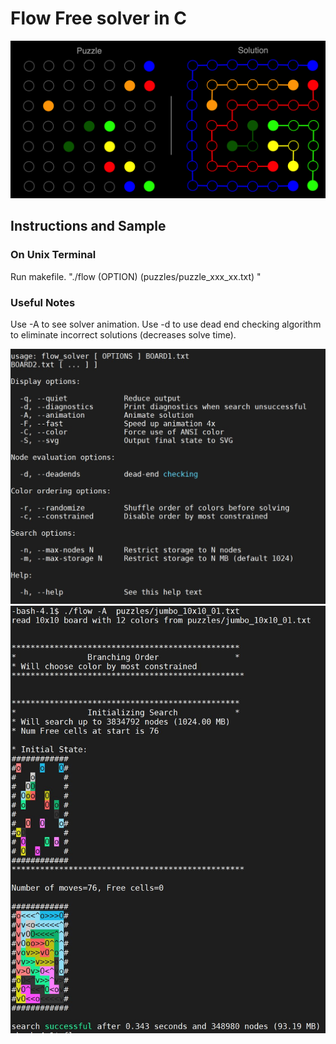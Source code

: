 # Flow Free solver in C
![alt text](https://github.com/mwall-dev/flow_free_solver/blob/master/before-and-after.png)



## Instructions and Sample
### On Unix Terminal
Run makefile.
"./flow (OPTION) (puzzles/puzzle_xxx_xx.txt) "

### Useful Notes
Use -A to see solver animation.
Use -d to use dead end checking algorithm to eliminate incorrect solutions (decreases solve time).

![alt text](https://github.com/mwall-dev/flow_free_solver/blob/master/example1.JPG)
![alt text](https://github.com/mwall-dev/flow_free_solver/blob/master/example.JPG)




